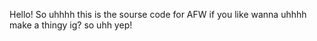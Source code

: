 Hello! So uhhhh this is the sourse code for AFW if you like wanna uhhhh make a thingy ig? so uhh yep!

